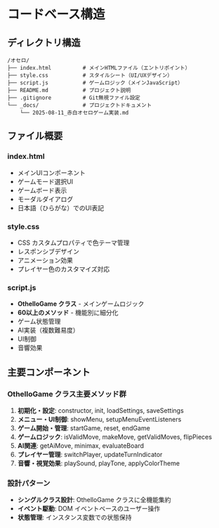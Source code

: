 # コードベース構造

## ディレクトリ構造
```
/オセロ/
├── index.html          # メインHTMLファイル（エントリポイント）
├── style.css           # スタイルシート（UI/UXデザイン）
├── script.js           # ゲームロジック（メインJavaScript）
├── README.md           # プロジェクト説明
├── .gitignore          # Git無視ファイル設定
└── _docs/              # プロジェクトドキュメント
    └── 2025-08-11_赤白オセロゲーム実装.md
```

## ファイル概要

### index.html
- メインUIコンポーネント
- ゲームモード選択UI
- ゲームボード表示
- モーダルダイアログ
- 日本語（ひらがな）でのUI表記

### style.css
- CSS カスタムプロパティで色テーマ管理
- レスポンシブデザイン
- アニメーション効果
- プレイヤー色のカスタマイズ対応

### script.js
- **OthelloGame クラス** - メインゲームロジック
- **60以上のメソッド** - 機能別に細分化
- ゲーム状態管理
- AI実装（複数難易度）
- UI制御
- 音響効果

## 主要コンポーネント

### OthelloGame クラス主要メソッド群
1. **初期化・設定**: constructor, init, loadSettings, saveSettings
2. **メニュー・UI制御**: showMenu, setupMenuEventListeners
3. **ゲーム開始・管理**: startGame, reset, endGame
4. **ゲームロジック**: isValidMove, makeMove, getValidMoves, flipPieces
5. **AI関連**: getAiMove, minimax, evaluateBoard
6. **プレイヤー管理**: switchPlayer, updateTurnIndicator
7. **音響・視覚効果**: playSound, playTone, applyColorTheme

### 設計パターン
- **シングルクラス設計**: OthelloGame クラスに全機能集約
- **イベント駆動**: DOM イベントベースのユーザー操作
- **状態管理**: インスタンス変数での状態保持